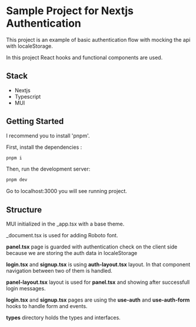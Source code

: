 # Sample Project for Nextjs Authentication

This project is an example of basic authentication flow with mocking the api with localeStorage.

In this project React hooks and functional components are used.

## Stack

- Nextjs
- Typescript
- MUI 

## Getting Started

I recommend you to install 'pnpm'.

First, install the dependencies :

```bash
pnpm i
```

Then, run the development server:

```bash
pnpm dev
```

Go to localhost:3000 you will see running project.


 ## Structure

 MUI initialized in the _app.tsx with a base theme. 

 _document.tsx is used for adding Roboto font.

 **panel.tsx** page is guarded with authentication check on the client side because we are storing the auth data in localeStorage

 **login.tsx** and **signup.tsx** is using **auth-layout.tsx** layout. In that component navigation between two of them is handled.

 **panel-layout.tsx** layout is used for **panel.tsx** and showing after successfull login messages.

 **login.tsx** and **signup.tsx** pages are using the **use-auth** and **use-auth-form** hooks to handle form and events.

 **types** directory holds the types and interfaces.

